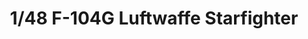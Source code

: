 ---
layout: product
title: "1/48 F-104G Luftwaffe Starfighter"
price: "6200" 
desc: "Maketa"
img_path: "/assets/img/KIN48083.webp"
brand: "N/A"
available: false
special_offer: false
new: false
soon: false
cat: "010000"
subcat: "010700"
subsubcat: "0N/A"
sifra: "KIN48083"
popular: false
---